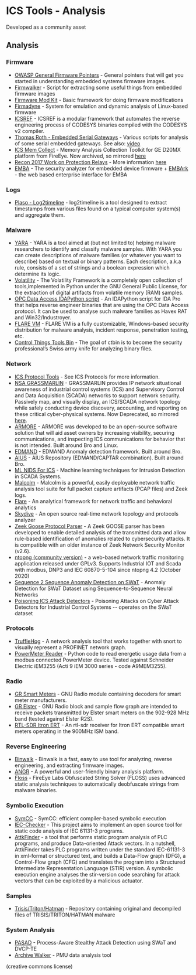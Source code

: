 # ICS Tools - Analysis

Developed as a community asset

## Analysis

### Firmware

- [OWASP General Firmware Pointers](https://www.owasp.org/index.php/OWASP_Internet_of_Things_Project#tab=Firmware_Analysis) - General pointers that will get you started in understanding embedded systems firmware images.
- [Firmwalker](https://github.com/craigz28/firmwalker) - Script for extracting some useful things from embedded firmware images
- [Firmware Mod Kit](https://github.com/mirror/firmware-mod-kit) - Basic framework for doing firmware modifications
- [Firmadyne](https://github.com/firmadyne/firmadyne) - System for emulation and dynamic analysis of Linux-based firmware
- [ICSREF](https://github.com/momalab/ICSREF) - ICSREF is a modular framework that automates the reverse engineering process of CODESYS binaries compiled with the CODESYS v2 compiler.
- [Thomas Roth - Embedded Serial Gateways](https://github.com/nezza/scada-stuff) - Various scripts for analysis of some serial embedded gateways. See also: [video](https://media.ccc.de/v/34c3-8956-scada_-_gateway_to_s_hell)
- [ICS Mem Collect](https://github.com/mandiant/ics_mem_collect) - Memory Analysis Collection Toolkit for GE D20MX platform from FireEye. Now archived, so mirrored [here](/tools/mirrored/ics-mem-collect)
- [Recon 2017 Work on Protection Relays](https://github.com/rigmar/Recon2017) - More information [here](http://www.scada.sl/2017/10/hopeless-relay-protection-for.html)
- [EMBA](https://github.com/e-m-b-a/emba) - The security analyzer for embedded device firmware + [EMBArk](https://github.com/e-m-b-a/embark) - the web based enterprise interface for EMBA

### Logs

- [Plaso - Log2timeline](https://github.com/log2timeline/plaso/wiki) - log2timeline is a tool designed to extract timestamps from various files found on a typical computer system(s) and aggregate them.

### Malware

- [YARA](https://plusvic.github.io/yara/) - YARA is a tool aimed at (but not limited to) helping malware researchers to identify and classify malware samples. With YARA you can create descriptions of malware families (or whatever you want to describe) based on textual or binary patterns. Each description, a.k.a rule, consists of a set of strings and a boolean expression which determine its logic.
- [Volatility](https://github.com/volatilityfoundation/volatility) - The Volatility Framework is a completely open collection of tools,implemented in Python under the GNU General Public License, for the extraction of digital artifacts from volatile memory (RAM) samples.
- [OPC Data Access IDAPython script](https://github.com/eset/malware-research/tree/master/industroyer) - An IDAPython script for IDA Pro that helps reverse engineer binaries that are using the OPC Data Access protocol. It can be used to analyse such malware families as Havex RAT and Win32/Industroyer.
- [FLARE VM](https://github.com/fireeye/flare-vm) - FLARE VM is a fully customizable, Windows-based security distribution for malware analysis, incident response, penetration testing, etc.
- [Control Things Tools Bin](https://github.com/ControlThingsTools/ctbin) - The goal of ctbin is to become the security professional’s Swiss army knife for analyzing binary files.

### Network

- [ICS Protocol Tools](/protocols/) - See ICS Protocols for more information.
- [NSA GRASSMARLIN](https://github.com/nsacyber/GRASSMARLIN) - GRASSMARLIN provides IP network situational awareness of industrial control systems (ICS) and Supervisory Control and Data Acquisition (SCADA) networks to support network security. Passively map, and visually display, an ICS/SCADA network topology while safely conducting device discovery, accounting, and reporting on these critical cyber-physical systems. Now Deprecated, so mirrored [here](/tools/mirrored/grassmarlin).
- [ARMORE](https://github.com/ITI/ARMORE) - ARMORE was developed to be an open-source software solution that will aid asset owners by increasing visibility, securing communications, and inspecting ICS communications for behavior that is not intended. Built around Bro and Linux.
- [EDMAND](https://github.com/ITI/EDMAND) - EDMAND Anomaly detection framework. Built around Bro.
- [AIUS](https://github.com/ITI/aius) - AIUS Repository (EDMAND/CAPTAR combination). Built around Bro.
- [ML NIDS For ICS](https://github.com/Rocionightwater/ML-NIDS-for-SCADA) - Machine learning techniques for Intrusion Detection in SCADA Systems.
- [Malcolm](https://github.com/cisagov/Malcolm) - Malcolm is a powerful, easily deployable network traffic analysis tool suite for full packet capture artifacts (PCAP files) and Zeek logs.
- [Flare](https://github.com/austin-taylor/flare) - An analytical framework for network traffic and behavioral analytics
- [Skydive](https://github.com/skydive-project/skydive) - An open source real-time network topology and protocols analyzer
- [Zeek Goose Protocol Parser](https://github.com/smartgridadsc/Goose-protocol-parser-for-Zeek-IDS) - A Zeek GOOSE parser has been developed to enable detailed analysis of the transmitted data and allow rule-based identification of anomalies related to cybersecurity attacks. It is compatible with an older instance of Zeek Network Security Monitor (v2.6).
- [ntopng (community version)](https://github.com/ntop/ntopng) - a web-based network traffic monitoring application released under GPLv3. Supports Industrial IOT and Scada with modbus, DNP3 and IEC 60870-5-104 since ntopng 4.2 (October 2020)
- [Sequence 2 Sequence Anomaly Detection on SWaT](https://github.com/jukworks/swat-seq2seq) - Anomaly Detection for SWaT Dataset using Sequence-to-Sequence Neural Networks
- [Poisoning ICS Attack Detectors](https://github.com/mkravchik/poisoning-ics-ad) - Poisoning Attacks on Cyber Attack Detectors for Industrial Control Systems -- operates on the SWaT dataset

### Protocols

- [TruffleHog](https://github.com/TruffleHog/TruffleHog) - A network analysis tool that works together with snort to visually represent a PROFINET network graph.
- [PowerMeter Reader](https://github.com/lucab85/PowerMeter-Reader) - Python code to read energetic usage data from a modbus connected PowerMeter device. Tested against Schneider Electric iEM3255 (Acti 9 iEM 3000 series - code A9MEM3255).

### Radio

- [GR Smart Meters](https://github.com/BitBangingBytes/gr-smart_meters) - GNU Radio module containing decoders for smart meter manufacturers.
- [GR Elster](https://github.com/argilo/gr-elster) - GNU Radio block and sample flow graph are intended to receive packets transmitted by Elster smart meters on the 902-928 MHz band (tested against Elster R2S).
- [RTL-SDR Itron ERT](https://github.com/bemasher/rtlamr) - An rtl-sdr receiver for Itron ERT compatible smart meters operating in the 900MHz ISM band.

### Reverse Engineering

- [Binwalk](https://github.com/ReFirmLabs/binwalk) - Binwalk is a fast, easy to use tool for analyzing, reverse engineering, and extracting firmware images.
- [ANGR](https://github.com/angr/angr) - A powerful and user-friendly binary analysis platform.
- [Floss](https://github.com/fireeye/flare-floss) - FireEye Labs Obfuscated String Solver (FLOSS) uses advanced static analysis techniques to automatically deobfuscate strings from malware binaries.

### Symbolic Execution

- [SymCC](https://github.com/eurecom-s3/symcc) - SymCC: efficient compiler-based symbolic execution
- [IEC-Checker](https://github.com/jubnzv/iec-checker) - This project aims to implement an open source tool for static code analysis of IEC 61131-3 programs.
- [AttkFinder](https://gitlab.com/jhcastel/attkfinder) - a tool that performs static program analysis of PLC programs, and produce Data-oriented Attack vectors. In a nutshell, AttkFinder takes PLC programs written under the standard IEC-61131-3 in xml-format or structured text, and builds a Data-Flow graph (DFG), a Control-Flow graph (CFG) and translates the program into a Structured Intermediate Representation Language (STIR) version. A symbolic execution engine analyses the stir-version code searching for attack vectors that can be exploited by a malicious actuator.

### Samples

- [Trisis/Triton/Hatman](https://github.com/MDudek-ICS/TRISIS-TRITON-HATMAN) - Repository containing original and decompiled files of TRISIS/TRITON/HATMAN malware

### System Analysis

- [PASAD](https://github.com/mikeliturbe/pasad) - Process-Aware Stealthy Attack Detection using SWaT and DVCP-TE
- [Archive Walker](https://github.com/pnnl/archive_walker) - PMU data analysis tool

(creative commons license)

